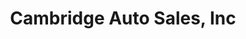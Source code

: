 ---
title: "Cambridge Auto Sales, Inc"
url: /spotsylvania/cambridge-auto-sales-inc/
shop: Autohaus
---